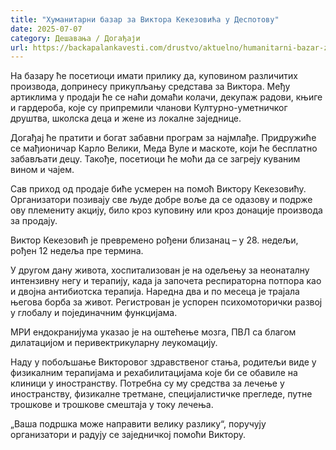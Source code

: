 ```yaml
---
title: "Хуманитарни базар за Виктора Кекезовића у Деспотову"
date: 2025-07-07
category: Дешавања / Догађаји
url: https://backapalankavesti.com/drustvo/aktuelno/humanitarni-bazar-za-viktora-kekezovica-u-despotovu/
---
```


На базару ће посетиоци имати прилику да, куповином различитих производа, допринесу прикупљању средстава за Виктора. Међу артиклима у продаји ће се наћи домаћи колачи, декупаж радови, књиге и гардероба, које су припремили чланови Културно-уметничког друштва, школска деца и жене из локалне заједнице.

Догађај ће пратити и богат забавни програм за најмлађе. Придружиће се мађионичар Карло Велики, Меда Вуле и маскоте, који ће бесплатно забављати децу. Такође, посетиоци ће моћи да се загреју куваним вином и чајем.

Сав приход од продаје биће усмерен на помоћ Виктору Кекезовићу. Организатори позивају све људе добре воље да се одазову и подрже ову племениту акцију, било кроз куповину или кроз донације производа за продају.

Виктор Кекезовић је превремено рођени близанац – у 28. недељи, рођен 12 недеља пре термина.

У другом дану живота, хоспитализован је на одељењу за неонаталну интензивну негу и терапију, када ја започета респираторна потпора као и двојна антибиотска терапија. Наредна два и по месеца је трајала његова борба за живот. Регистрован је успорен психомоторички развој у глобалу и појединачним функцијама.

МРИ ендокранијума указао је на оштећење мозга, ПВЛ са благом дилатацијом и перивектрикуларну леукомацију.

Наду у побољшање Викторовог здравственог стања, родитељи виде у физикалним терапијама и рехабилитацијама које би се обавиле на клиници у иностранству. Потребна су му средства за лечење у иностранству, физикалне третмане, специјалистичке прегледе, путне трошкове и трошкове смештаја у току лечења.

„Ваша подршка може направити велику разлику“, поручују организатори и радују се заједничкој помоћи Виктору.
